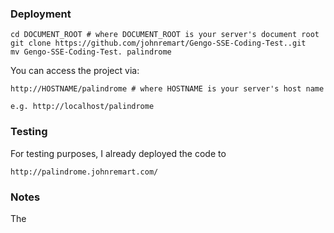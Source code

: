 ### Deployment
```
cd DOCUMENT_ROOT # where DOCUMENT_ROOT is your server's document root
git clone https://github.com/johnremart/Gengo-SSE-Coding-Test..git
mv Gengo-SSE-Coding-Test. palindrome
```

You can access the project via:
```
http://HOSTNAME/palindrome # where HOSTNAME is your server's host name

e.g. http://localhost/palindrome
```

### Testing
For testing purposes, I already deployed the code to 
```
http://palindrome.johnremart.com/
```

### Notes
The 